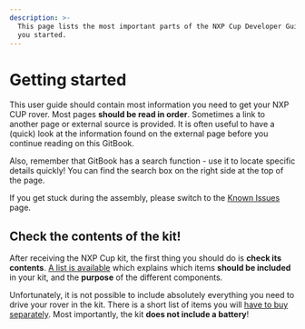 ```yaml
---
description: >-
  This page lists the most important parts of the NXP Cup Developer Guide to get
  you started.
---
```


# Getting started

This user guide should contain most information you need to get your NXP CUP rover. Most pages **should be read in order**. Sometimes a link to another page or external source is provided. It is often useful to have a (quick) look at the information found on the external page before you continue reading on this GitBook.&#x20;

Also, remember that GitBook has a search function - use it to locate specific details quickly! You can find the search box on the right side at the top of the page.

If you get stuck during the assembly, please switch to the [Known Issues](https://nxp.gitbook.io/nxp-cup/developer-guide/assembly/dfrobot-chassis/known-issues) page.

## Check the contents of the kit!

After receiving the NXP Cup kit, the first thing you should do is **check its contents**. [A list is available](https://nxp.gitbook.io/nxp-cup/developer-guide/getting-started/rover-kits-contents) which explains which items **should be included** in your kit, and the **purpose** of the different components.&#x20;

Unfortunately, it is not possible to include absolutely everything you need to drive your rover in the kit. There is a short list of items you will [have to buy separately](https://nxp.gitbook.io/nxp-cup/developer-guide/getting-started/not-included-items). Most importantly, the kit **does not include a battery**!
